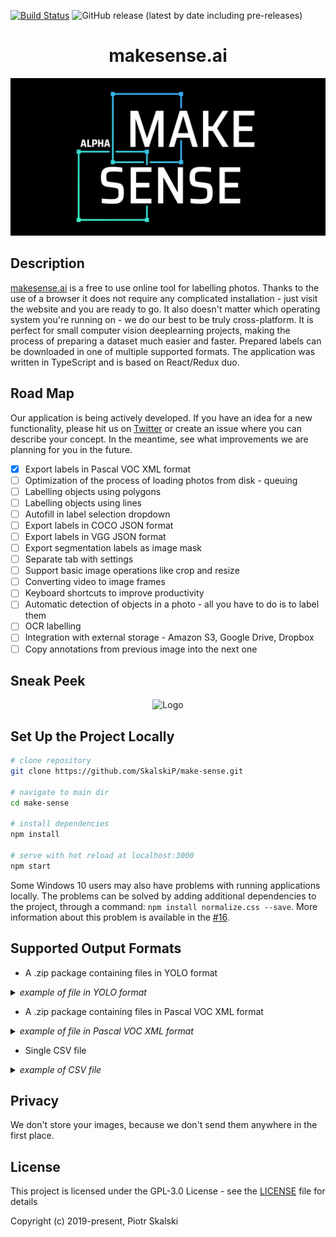 [![Build Status](https://travis-ci.org/SkalskiP/make-sense.svg?branch=develop)](https://travis-ci.org/SkalskiP/make-sense)
![GitHub release (latest by date including pre-releases)](https://img.shields.io/github/v/release/SkalskiP/make-sense?include_prereleases)

<h1 align="center">makesense.ai</h1>

<p align="center"> 
    <img width="600" src=".//public/img/main-image-dark_alter.png" alt="Logo">
</p>

## Description

[makesense.ai][1] is a free to use online tool for labelling photos. Thanks to the use of a browser it does not require any complicated installation - just visit the website and you are ready to go. It also doesn't matter which operating system you're running on - we do our best to be truly cross-platform. It is perfect for small computer vision deeplearning projects, making the process of preparing a dataset much easier and faster. Prepared labels can be downloaded  in one of multiple supported formats. The application was written in TypeScript and is based on React/Redux duo.

## Road Map

Our application is being actively developed. If you have an idea for a new functionality, please hit us on [Twitter][3] or create an issue where you can describe your concept. In the meantime, see what improvements we are planning for you in the future.

- [X] Export labels in Pascal VOC XML format
- [ ] Optimization of the process of loading photos from disk - queuing 
- [ ] Labelling objects using polygons
- [ ] Labelling objects using lines
- [ ] Autofill in label selection dropdown
- [ ] Export labels in COCO JSON format
- [ ] Export labels in VGG JSON format
- [ ] Export segmentation labels as image mask
- [ ] Separate tab with settings
- [ ] Support basic image operations like crop and resize
- [ ] Converting video to image frames
- [ ] Keyboard shortcuts to improve productivity 
- [ ] Automatic detection of objects in a photo - all you have to do is to label them
- [ ] OCR labelling
- [ ] Integration with external storage - Amazon S3, Google Drive, Dropbox
- [ ] Copy annotations from previous image into the next one

## Sneak Peek

<p align="center"> 
    <img width="1000" src=".//examples/alfa-demo.gif" alt="Logo">
</p>

## Set Up the Project Locally

```bash
# clone repository
git clone https://github.com/SkalskiP/make-sense.git

# navigate to main dir
cd make-sense

# install dependencies
npm install

# serve with hot reload at localhost:3000
npm start
```

Some Windows 10 users may also have problems with running applications locally. The problems can be solved by adding additional dependencies to the project, through a command: `npm install normalize.css --save`. More information about this problem is available in the [#16][4].

## Supported Output Formats

* A .zip package containing files in YOLO format

<details><summary><i>example of file in YOLO format</i></summary><p>

**Schema:**

`label_index rel_rect_center_x rel_rect_center_y rel_rect_width rel_rect_height`  

**Where:**  

`label_index` - index of the selected label  
`rel_rect_center_x` - horizontal position of the centre of the rect in relation to overall image width, value between [0, 1]  
`rel_rect_center_y` - vertical position of the centre of the rect in relation to overall image height, value between [0, 1]  
`rel_rect_width` - rect width in relation to overall image width, value between [0, 1]  
`rel_rect_height` - rect height in relation to overall image height, value between [0, 1]  

**Example:**  

```
1 0.404528 0.543963 0.244094 0.727034
2 0.610236 0.494751 0.188976 0.437008
1 0.754921 0.791339 0.354331 0.413386
```
</p></details>

* A .zip package containing files in Pascal VOC XML format

<details><summary><i>example of file in Pascal VOC XML format</i></summary><p>

**Schema:**

```xml
<annotation>
    <folder>{ project_name }</folder>
    <filename>{ image_name }</filename>
    <path>{ /project_name/file_name }</path>
    <source>
        <database>Unspecified</database>
    </source>
    <size>
        <width>{ image_width }</width>
        <height>{ image_height }</height>
        <depth>3</depth>
    </size>
    <object>
        <name>{ label_name }</name>
        <pose>Unspecified</pose>
        <truncated>Unspecified</truncated>
        <difficult>Unspecified</difficult>
        <bndbox>
            <xmin>{ rect_left }</xmin>
            <ymin>{ rect_top }</ymin>
            <xmax>{ rect_right }</xmax>
            <ymax>{ rect_bottom }</ymax>
        </bndbox>
    </object>
</annotation>
```

**Where:**  

`project_name` - user-defined project name  
`image_name` - name of the photo file  
`label_name` - selected label name  
`rect_left` - absolute horizontal distance between the left edge of the image and the left edge of the rect in pixels  
`rect_top` - absolute vertical distance between the top edge of the image and the top edge of the rect in pixels  
`rect_right` - absolute horizontal distance between the left edge of the image and the right edge of the rect in pixels  
`rect_bottom` - absolute vertical distance between the top edge of the image and the bottom edge of the rect in pixels
`image_width` - absolute image width in pixels  
`image_height` - absolute image height in pixels  

**Example:** 

```xml
<annotation>
	<folder>my-project-name</folder>
	<filename>000007.jpg</filename>
	<path>/my-project-name/000007.jpg</path>
	<source>
		<database>Unspecified</database>
	</source>
	<size>
		<width>1280</width>
		<height>960</height>
		<depth>3</depth>
	</size>
	<object>
		<name>kiwi</name>
		<pose>Unspecified</pose>
		<truncated>Unspecified</truncated>
		<difficult>Unspecified</difficult>
		<bndbox>
			<xmin>208</xmin>
			<ymin>486</ymin>
			<xmax>497</xmax>
			<ymax>718</ymax>
		</bndbox>
	</object>
	<object>
		<name>banaba</name>
		<pose>Unspecified</pose>
		<truncated>Unspecified</truncated>
		<difficult>Unspecified</difficult>
		<bndbox>
			<xmin>643</xmin>
			<ymin>118</ymin>
			<xmax>1178</xmax>
			<ymax>799</ymax>
		</bndbox>
	</object>
</annotation>
```
</p></details>

* Single CSV file

<details><summary><i>example of CSV file</i></summary><p>

**Schema:**

`label_name,rect_left,rect_top,rect_width,rect_height,image_name,image_width,image_height`

**Where:**  

`label_name` - selected label name   
`rect_left` - absolute horizontal distance between the left edge of the image and the left edge of the rect in pixels  
`rect_top` - absolute vertical distance between the top edge of the image and the top edge of the rect in pixels  
`rect_width` - absolute rect width in pixels  
`rect_height` - absolute rect height in pixels  
`image_width` - absolute image width in pixels  
`image_height` - absolute image height in pixels  

**Example:** 

```
banana,491,164,530,614,000000.jpg,1280,960
banana,462,245,466,353,000001.jpg,1280,960
banana,542,477,587,375,000001.jpg,1280,960
banana,636,109,561,695,000007.jpg,1280,960
kiwi,198,477,317,251,000007.jpg,1280,960
kiwi,558,423,219,222,000008.jpg,1280,960
kiwi,758,360,252,236,000008.jpg,1280,960
```
</p></details>

## Privacy

We don't store your images, because we don't send them anywhere in the first place.

## License

This project is licensed under the GPL-3.0 License - see the [LICENSE][2] file for details

Copyright (c) 2019-present, Piotr Skalski

[1]: http://makesense.ai
[2]: ./LICENSE
[3]: https://twitter.com/PiotrSkalski92
[4]: https://github.com/SkalskiP/make-sense/issues/16
